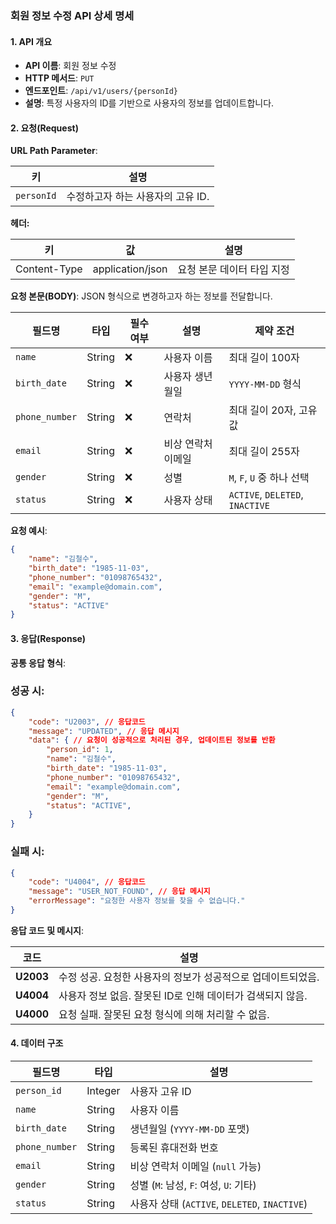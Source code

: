 ### 회원 정보 수정 API 상세 명세

#### **1. API 개요**

- **API 이름**: 회원 정보 수정
- **HTTP 메서드**: `PUT`
- **엔드포인트**: `/api/v1/users/{personId}`
- **설명**: 특정 사용자의 ID를 기반으로 사용자의 정보를 업데이트합니다.

#### **2. 요청(Request)**

**URL Path Parameter**:

| **키**      | **설명**               |
|------------|----------------------|
| `personId` | 수정하고자 하는 사용자의 고유 ID. |

**헤더:**

| **키**        | **값**            | **설명**          |
|--------------|------------------|-----------------|
| Content-Type | application/json | 요청 본문 데이터 타입 지정 |

**요청 본문(BODY)**: JSON 형식으로 변경하고자 하는 정보를 전달합니다.

| **필드명**        | **타입** | **필수 여부** | **설명**     | **제약 조건**                        |
|----------------|--------|-----------|------------|----------------------------------|
| `name`         | String | ❌         | 사용자 이름     | 최대 길이 100자                       |
| `birth_date`   | String | ❌         | 사용자 생년월일   | `YYYY-MM-DD` 형식                  |
| `phone_number` | String | ❌         | 연락처        | 최대 길이 20자, 고유값                   |
| `email`        | String | ❌         | 비상 연락처 이메일 | 최대 길이 255자                       |
| `gender`       | String | ❌         | 성별         | `M`, `F`, `U` 중 하나 선택            |
| `status`       | String | ❌         | 사용자 상태     | `ACTIVE`, `DELETED`,  `INACTIVE` |

**요청 예시**:

``` json
{
    "name": "김철수",
    "birth_date": "1985-11-03",
    "phone_number": "01098765432",
    "email": "example@domain.com",
    "gender": "M",
    "status": "ACTIVE"
}
```

#### **3. 응답(Response)**

**공통 응답 형식**:

### 성공 시:

``` json
{
    "code": "U2003", // 응답코드
    "message": "UPDATED", // 응답 메시지
    "data": { // 요청이 성공적으로 처리된 경우, 업데이트된 정보를 반환
        "person_id": 1,
        "name": "김철수",
        "birth_date": "1985-11-03",
        "phone_number": "01098765432",
        "email": "example@domain.com",
        "gender": "M",
        "status": "ACTIVE",
    }
}
```

### 실패 시:

``` json
{
    "code": "U4004", // 응답코드
    "message": "USER_NOT_FOUND", // 응답 메시지
    "errorMessage": "요청한 사용자 정보를 찾을 수 없습니다."
}
```

**응답 코드 및 메시지**:

| **코드**    | **설명**                              |
|-----------|-------------------------------------|
| **U2003** | 수정 성공. 요청한 사용자의 정보가 성공적으로 업데이트되었음.  |
| **U4004** | 사용자 정보 없음. 잘못된 ID로 인해 데이터가 검색되지 않음. |
| **U4000** | 요청 실패. 잘못된 요청 형식에 의해 처리할 수 없음.      |

#### **4. 데이터 구조**

| **필드명**        | **타입**   | **설명**                                   |
|----------------|----------|------------------------------------------|
| `person_id`    | Integer  | 사용자 고유 ID                                |
| `name`         | String   | 사용자 이름                                   |
| `birth_date`   | String   | 생년월일 (`YYYY-MM-DD` 포맷)                   |
| `phone_number` | String   | 등록된 휴대전화 번호                              |
| `email`        | String   | 비상 연락처 이메일 (`null` 가능)                   |
| `gender`       | String   | 성별 (`M`: 남성, `F`: 여성, `U`: 기타)           |
| `status`       | String   | 사용자 상태 (`ACTIVE`, `DELETED`, `INACTIVE`) |
